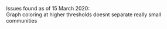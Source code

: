Issues found as of 15 March 2020:<br />
Graph coloring at higher thresholds doesnt separate really small communities